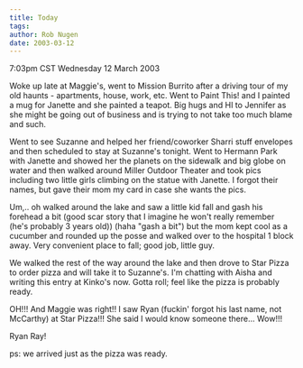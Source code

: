 ```yaml
---
title: Today
tags: 
author: Rob Nugen
date: 2003-03-12
---
```


<p class=date>7:03pm CST Wednesday 12 March 2003</p>

<p>Woke up late at Maggie's, went to Mission Burrito after a driving
tour of my old haunts - apartments, house, work, etc.  Went to Paint
This! and I painted a mug for Janette and she painted a teapot.  Big
hugs and HI to Jennifer as she might be going out of business and is
trying to not take too much blame and such.</p>

<p>Went to see Suzanne and helped her friend/coworker Sharri stuff
envelopes and then scheduled to stay at Suzanne's tonight.  Went to
Hermann Park with Janette and showed her the planets on the sidewalk
and big globe on water and then walked around Miller Outdoor Theater
and took pics including two little girls climbing on the statue with
Janette.  I forgot their names, but gave their mom my card in case she
wants the pics.</p>

<p>Um,.. oh walked around the lake and saw a little kid fall and gash
his forehead a bit (good scar story that I imagine he won't really
remember (he's probably 3 years old)) (haha "gash a bit") but the mom
kept cool as a cucumber and rounded up the posse and walked over to
the hospital 1 block away.  Very convenient place to fall; good job,
little guy.</p>

<p>We walked the rest of the way around the lake and then drove to
Star Pizza to order pizza and will take it to Suzanne's.  I'm chatting
with Aisha and writing this entry at Kinko's now.  Gotta roll; feel
like the pizza is probably ready.</p>

<p>OH!!!  And Maggie was right!!  I saw Ryan (fuckin' forgot his last
name, not McCarthy) at Star Pizza!!!   She said I would know someone
there...   Wow!!!</p>

<p>Ryan Ray!</p>

<p>ps: we arrived just as the pizza was ready.</p>
